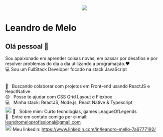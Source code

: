 



<h1 align="center">
  <img align="center" width="auto" src="https://ik.imagekit.io/jbqhfxwn5t/67b2a9ba5e85822f237caae92111e938_PdQzdLmdkJ.gif">
</h1>


# Leandro de Melo

## Olá pessoal 👋
Sou apaixonado em aprender coisas novas, em passar por desafios e por resolver problemas do dia a dia utilizando a programação.:heart:
<br/>
:computer: Sou um FullStack Developer focado na stack JavaScript 

 
 <br/> :purple_heart: &nbsp; Buscando colaborar com projetos em Front-end usando ReactJS e ReactNative
 <br/> :blush: &nbsp; Posso te ajudar com CSS Grid Layout e Flexbox
 <br/> :computer: &nbsp; Minha stack: ReactJS, Node.js, React Native & Typescript
 <br/>
 <img src="https://ik.imagekit.io/jbqhfxwn5t/tumblr_n82wcrEHTy1sibomdo3_400_NQYQ4xb4u4.gif" width="20" heigth="20"/> 💬  &nbsp; 
 Sobre mim: Curto tecnologias, games LeagueOfLegends
 <br/> :email: &nbsp; Entre em contato comigo por e-mail: leandromeloprofissional@gmail.com
  <br/>
 <img width="20" heigth="20" src="https://ik.imagekit.io/jbqhfxwn5t/kisspng-linkedin-logo-computer-icons-business-symbol-linkedin-icon-5ab176563be596.8497903315215796062453_Zu_eK7wpdZ-.jpg"/> Meu linkedin: https://www.linkedin.com/in/leandro-mello-7a6777192/


